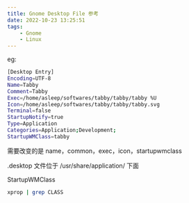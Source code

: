 ```yaml
---
title: Gnome Desktop File 参考 
date: 2022-10-23 13:25:51
tags:
	- Gnome
	- Linux
---
```


eg:<!--more-->

```bash
[Desktop Entry]
Encoding=UTF-8
Name=Tabby
Comment=Tabby
Exec=/home/asleep/softwares/tabby/tabby/tabby %U
Icon=/home/asleep/softwares/tabby/tabby/tabby.svg
Terminal=false
StartupNotify=true
Type=Application
Categories=Application;Development;
StartupWMClass=tabby
```

需要改变的是 name，common，exec，icon，startupwmclass

.desktop 文件位于 /usr/share/application/ 下面

StartupWMClass

```bash
xprop | grep CLASS
```


<script src="https://giscus.app/client.js"
        data-repo="HCY-ASLEEP/HCY-ASLEEP.github.io"
        data-repo-id="R_kgDOISFjNg"
        data-category="Announcements"
        data-category-id="DIC_kwDOISFjNs4CUJyb"
        data-mapping="pathname"
        data-strict="0"
        data-reactions-enabled="1"
        data-emit-metadata="0"
        data-input-position="bottom"
        data-theme="light"
        data-lang="zh-CN"
        crossorigin="anonymous"
        async>
</script>
